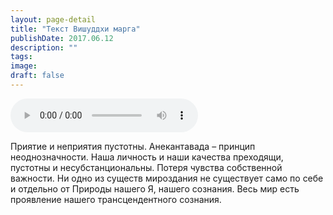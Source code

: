 ```yaml
---
layout: page-detail
title: "Текст Вишуддхи марга"
publishDate: 2017.06.12
description: ""
tags:
image:
draft: false
---
```


<audio title="2017.06.12 - Текст Вишуддхи марга.mp3" src="/upload/iblock/1df/1dfb6108302092e29ddff75babb29eb3.mp3" controls=""></audio>

 Приятие и неприятия пустотны. Анекантавада – принцип неоднозначности. Наша личность и наши качества преходящи, пустотны и несубстанциональны. Потеря чувства собственной важности. Ни одно из существ мироздания не существует само по себе и отдельно от Природы нашего Я, нашего сознания. Весь мир есть проявление нашего трансцендентного сознания. 

  
